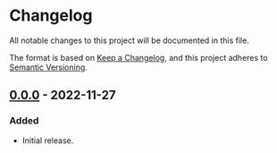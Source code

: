 # Changelog

All notable changes to this project will be documented in this file.

The format is based on [Keep a Changelog](https://keepachangelog.com/en/1.0.0/),
and this project adheres to [Semantic Versioning](https://semver.org/spec/v2.0.0.html).

## [0.0.0] - 2022-11-27

### Added

- Initial release.

[0.0.0]: https://github.com/ferric-bytes/chksum-build/releases/tag/v0.0.0
